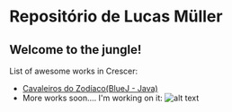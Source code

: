 # Repositório de Lucas Müller
## Welcome to the jungle!

List of awesome works in Crescer:

* [Cavaleiros do Zodíaco(BlueJ - Java)](https://github.com/cwi-crescer-2017-1/lucas.muller/tree/master/cavaleiros.zodiaco)
* More works soon.... I'm working on it:
![alt text](https://media.giphy.com/media/3o7qE1YN7aBOFPRw8E/giphy.gif "Working in more projects...")
